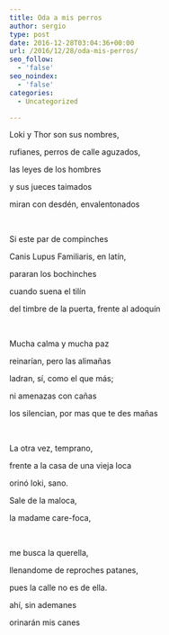 ```yaml
---
title: Oda a mis perros
author: sergio
type: post
date: 2016-12-28T03:04:36+00:00
url: /2016/12/28/oda-mis-perros/
seo_follow:
  - 'false'
seo_noindex:
  - 'false'
categories:
  - Uncategorized

---
```

Loki y Thor son sus nombres,

rufianes, perros de calle aguzados,

las leyes de los hombres

y sus jueces taimados

miran con desdén, envalentonados

&nbsp;

Si este par de compinches

Canis Lupus Familiaris, en latín,

pararan los bochinches

cuando suena el tilín

del timbre de la puerta, frente al adoquín

&nbsp;

Mucha calma y mucha paz

reinarían, pero las alimañas

ladran, sí, como el que más;

ni amenazas con cañas

los silencian, por mas que te des mañas

&nbsp;

La otra vez, temprano,

frente a la casa de una vieja loca

orinó loki, sano.

Sale de la maloca,

la madame care-foca,

&nbsp;

me busca la querella,

llenandome de reproches patanes,

pues la calle no es de ella.

ahí, sin ademanes

orinarán mis canes

&nbsp;